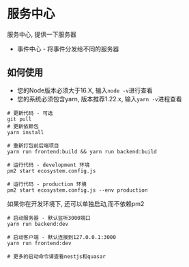 # 服务中心

服务中心, 提供一下服务器

* 事件中心 - 将事件分发给不同的服务器

## 如何使用

- 您的Node版本必须大于16.X, 输入````node -v````进行查看
- 您的系统必须包含yarn, 版本推荐1.22.x, 输入````yarn -v````进程查看

````
# 更新代码 - 可选
git pull
# 更新依赖包
yarn install

# 重新打包前后端项目
yarn run frontend:build && yarn run backend:build

# 运行代码 - development 环境
pm2 start ecosystem.config.js

# 运行代码 - production 环境
pm2 start ecosystem.config.js --env production

````

如果你在开发环境下, 还可以单独启动,而不依赖pm2

````
# 启动服务器 - 默认监听3000端口
yarn run backend:dev

# 启动客户端 - 默认连接到127.0.0.1:3000
yarn run frontend:dev

# 更多的启动命令请查看nestjs和quasar
````
